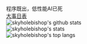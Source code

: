 程序既出，低性能AI已死  
[大事日表](大事日表.md)  
![skyholebishop's github stats](https://github-readme-stats.vercel.app/api?username=bigLRRH)  
![skyholebishop's stats](https://github-readme-stats.vercel.app/api/wakatime?username=bigLRRH)  
![skyholebishop's top langs](https://github-readme-stats.vercel.app/api/top-langs/?username=bigLRRH&layout=compact&langs_count=10)  
